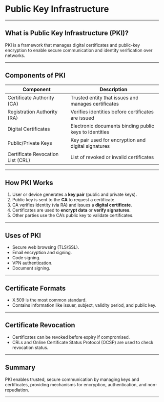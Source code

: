 # Public Key Infrastructure

---

## What is Public Key Infrastructure (PKI)?

PKI is a framework that manages digital certificates and public-key encryption to enable secure communication and identity verification over networks.

---

## Components of PKI

| Component              | Description                                    |
|------------------------|------------------------------------------------|
| Certificate Authority (CA) | Trusted entity that issues and manages certificates |
| Registration Authority (RA) | Verifies identities before certificates are issued |
| Digital Certificates    | Electronic documents binding public keys to identities |
| Public/Private Keys     | Key pair used for encryption and digital signatures |
| Certificate Revocation List (CRL) | List of revoked or invalid certificates           |

---

## How PKI Works

1. User or device generates a **key pair** (public and private keys).
2. Public key is sent to the **CA** to request a certificate.
3. CA verifies identity (via RA) and issues a **digital certificate**.
4. Certificates are used to **encrypt data** or **verify signatures**.
5. Other parties use the CA’s public key to validate certificates.

---

## Uses of PKI

- Secure web browsing (TLS/SSL).
- Email encryption and signing.
- Code signing.
- VPN authentication.
- Document signing.

---

## Certificate Formats

- X.509 is the most common standard.
- Contains information like issuer, subject, validity period, and public key.

---

## Certificate Revocation

- Certificates can be revoked before expiry if compromised.
- CRLs and Online Certificate Status Protocol (OCSP) are used to check revocation status.

---

## Summary

PKI enables trusted, secure communication by managing keys and certificates, providing mechanisms for encryption, authentication, and non-repudiation.

---
